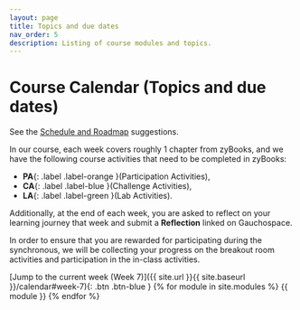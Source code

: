 ```yaml
---
layout: page
title: Topics and due dates
nav_order: 5
description: Listing of course modules and topics.
---
```


# Course Calendar (Topics and due dates)

See the [Schedule and Roadmap]({{site.url}}/{{site.baseurl}}/success/#time-management-and-scheduling) suggestions. 

In our course, each week covers roughly 1 chapter from zyBooks, and we have the following course activities that need to be completed in zyBooks: 
* **PA**{: .label .label-orange }(Participation Activities), 
* **CA**{: .label .label-blue }(Challenge Activities), 
* **LA**{: .label .label-green }(Lab Activities).

Additionally, at the end of each week, you are asked to reflect on your learning journey that week and submit a **Reflection** linked on Gauchospace.

In order to ensure that you are rewarded for participating during the synchronous, we will be collecting your progress on the breakout room activities and participation in the in-class activities.

[Jump to the current week (Week 7)]({{ site.url }}{{ site.baseurl }}/calendar#week-7){: .btn .btn-blue }
{% for module in site.modules %}
{{ module }}
{% endfor %}
